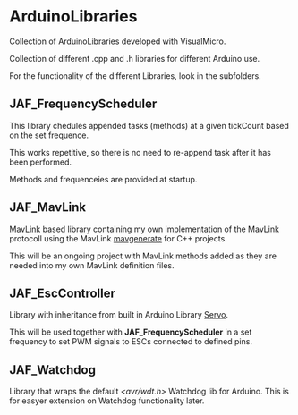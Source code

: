 # ArduinoLibraries
Collection of ArduinoLibraries developed with VisualMicro.

Collection of different .cpp and .h libraries for different Arduino use.

For the functionality of the different Libraries, look in the subfolders.

## JAF_FrequencyScheduler

This library chedules appended tasks (methods) at a given tickCount based on the set frequence.

This works repetitive, so there is no need to re-append task after it has been performed.

Methods and frequenceies are provided at startup.

## JAF_MavLink

[MavLink](http://www.qgroundcontrol.org/mavlink/start) based library containing my own implementation 
of the MavLink protocoll using the MavLink [mavgenerate](https://github.com/mavlink/mavlink) for C++ 
projects.

This will be an ongoing project with MavLink methods added as they are needed into my own MavLink definition 
files.

## JAF_EscController

Library with inheritance from built in Arduino Library [Servo](https://www.arduino.cc/en/Reference/Servo).

This will be used together with **JAF_FrequencyScheduler** in a set frequency to set PWM signals to ESCs connected
to defined pins.

## JAF_Watchdog

Library that wraps the default *\<avr/wdt.h\>* Watchdog lib for Arduino. This is for easyer extension on Watchdog functionality later. 
